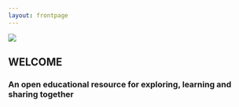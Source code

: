 ```yaml
---
layout: frontpage
---
```

![](https://user-images.githubusercontent.com/78427322/117458953-82690880-af53-11eb-8b3e-b115a0b1491f.png)

## WELCOME

### An open educational resource for exploring, learning and sharing together
